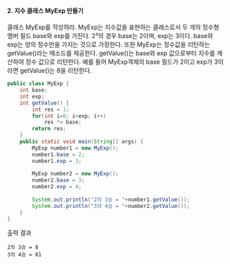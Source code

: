 #### 2. 지수 클래스 MyExp 만들기
클래스 MyExp를 작성하라. MyExp는 지수값을 표현하는 클래스로서 두 개의 정수형 멤버 필드 base와 exp를 가진다. 2³의 경우 base는 2이며, exp는 3이다. base와 exp는 양의 정수만을 가지는 것으로 가정한다. 또한 MyExp는 정수값을 리턴하는 getValue()라는 메소드를 제공한다. getValue()는 base와 exp 값으로부터 지수를 계산하여 정수 값으로 리턴한다. 예를 들어 MyExp객체의 base 필드가 2이고 exp가 3이라면 getValue()는 8을 리턴한다.

```java
public class MyExp {
	int base;
	int exp;
	int getValue() {
		int res = 1;
		for(int i=0; i<exp; i++) 
			res *= base;
		return res;
	}
	public static void main(String[] args) {
		MyExp number1 = new MyExp();
		number1.base = 2;
		number1.exp = 3;
		
		MyExp number2 = new MyExp();
		number2.base = 3;
		number2.exp = 4;
		
		System.out.println("2의 3승 = "+number1.getValue());
		System.out.println("3의 4승 = "+number2.getValue());
	}
}
```
출력 결과
```
2의 3승 = 8
3의 4승 = 81
```
